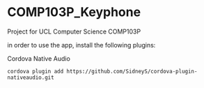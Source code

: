 # COMP103P_Keyphone
Project for UCL Computer Science COMP103P

 in order to use the app, install the following plugins:


 Cordova Native Audio
 ```
 cordova plugin add https://github.com/SidneyS/cordova-plugin-nativeaudio.git
 ```
